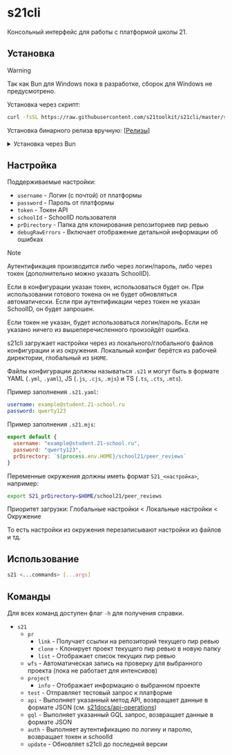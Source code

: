 # s21cli

Консольный интерфейс для работы с платформой школы 21.

## Установка

> [!WARNING]
> Так как Bun для Windows пока в разработке, сборок для Windows не предусмотрено.

Установка через скрипт:

```sh
curl -fsSL https://raw.githubusercontent.com/s21toolkit/s21cli/master/scripts/install_binary.sh | sh
```

Установка бинарного релиза вручную: [[Релизы](https://github.com/s21toolkit/s21cli/releases)]

<details>

<summary>
Установка через Bun
</summary>

> [!IMPORTANT]
> Для работы необходимо установить <a href="https://bun.sh">Bun</a>
>
> ```sh
> curl -fsSL https://bun.sh/install | bash
> ```

```sh
bun add -g github:s21toolkit/s21cli
```

</details>

## Настройка

Поддерживаемые настройки:

- `username` - Логин (с почтой) от платформы
- `password` - Пароль от платформы
- `token` - Токен API
- `schoolId` - SchoolID пользователя
- `prDirectory` - Папка для клонирования репозиториев пир ревью
- `debugRawErrors` - Включает отображение детальной информации об ошибках

> [!NOTE]
> Аутентификация производится либо через логин/пароль, либо через токен (дополнительно можно указать SchoolID).
>
> Если в конфигурации указан токен, использоваться будет он. При использовании готового токена он не будет обновляться автоматически.
> Если при аутентификации через токен не указан SchoolID, он будет запрошен.
>
> Если токен не указан, будет использоваться логин/пароль.
> Если не указано ничего из вышеперечисленного произойдёт ошибка.

s21cli загружает настройки через из локального/глобального файлов конфигурации и из окружения. Локальный конфиг берётся из рабочей директории, глобальный из `$HOME`.

Файлы конфигурации должны называться `.s21` и могут быть в формате YAML (`.yml`, `.yaml`), JS (`.js`, `.cjs`, `.mjs`) и TS (`.ts`, `.cts`, `.mts`).

Пример заполнения `.s21.yaml`:

```yaml
username: example@student.21-school.ru
password: qwerty123
```

Пример заполнения `.s21.mjs`:

```mjs
export default {
  username: "example@student.21-school.ru",
  password: "qwerty123",
  prDirectory: `${process.env.HOME}/school21/peer_reviews`
}
```

Переменные окружения должны иметь формат `S21_<настройка>`, например:

```sh
export S21_prDirectory=$HOME/school21/peer_reviews
```

Приоритет загрузки: Глобальные настройки < Локальные настройки < Окружение

То есть настройки из окружения перезаписывают настройки из файлов и тд.

## Использование

```sh
s21 <...commands> [...args]
```

## Команды

Для всех команд доступен флаг `-h` для получения справки.

- `s21`
  - `pr`
    - `link` - Получает ссылки на репозиторий текущего пир ревью
    - `clone` - Клонирует проект текущего пир ревью в новую папку
    - `list` - Отображает список текущих пир ревью
  - `wfs` - Автоматическая запись на проверку для выбранного проекта (пока не работает для интенсивов)
  - `project`
    - `info` - Отображает информацию о выбранном проекте
  - `test` - Отправляет тестовый запрос к платформе
  - `api` - Выполняет указанный метод API, возвращает данные в формате JSON (см. [s21docs/api-operations](https://github.com/s21toolkit/s21docs/blob/master/operations.md))
  - `gql` - Выполняет указанный GQL запрос, возвращает данные в формате JSON
  - `auth` - Выполняет аутентификацию по логину и паролю, возвращает токен и schoolId
  - `update` - Обновляет s21cli до последней версии
